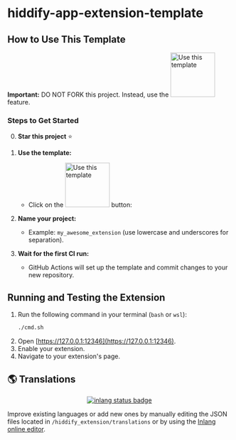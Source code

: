 # hiddify-app-extension-template


## How to Use This Template

**Important:** DO NOT FORK this project. Instead, use the <img width="100px" alt="Use this template" src="https://github.com/user-attachments/assets/630e6b6c-9d79-4387-9431-6757e72e552d">
 feature.

### Steps to Get Started

0. **Star this project** ⭐
1. **Use the template:**
   - Click on the <img width="100px" alt="Use this template" src="https://github.com/user-attachments/assets/630e6b6c-9d79-4387-9431-6757e72e552d"> button:
   
2. **Name your project:**
   - Example: `my_awesome_extension` (use lowercase and underscores for separation).
3. **Wait for the first CI run:**
   - GitHub Actions will set up the template and commit changes to your new repository.

## Running and Testing the Extension

1. Run the following command in your terminal (`bash` or `wsl`):
    ```bash
    ./cmd.sh
    ```
2. Open [https://127.0.0.1:12346](https://127.0.0.1:12346).
3. Enable your extension.
4. Navigate to your extension's page.


## 🌎 Translations

<div align=center>
    
[![inlang status badge](https://inlang.com/badge?url=github.com/author_name/project_urlname)](https://inlang.com/editor/github.com/author_name/project_urlname?ref=badge)
</div>

Improve existing languages or add new ones by manually editing the JSON files located in `/hiddify_extension/translations` or by using the [Inlang online editor](https://inlang.com/editor/github.com/author_name/project_urlname).
